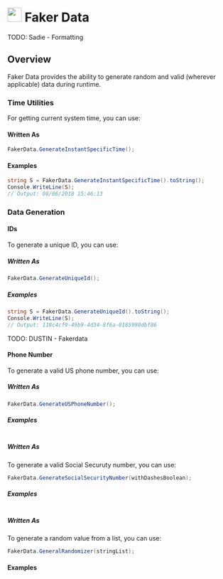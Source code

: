 # <img src="resources/maqslogo.ico" height="32" width="32"> Faker Data

TODO: Sadie - Formatting
## Overview
Faker Data provides the ability to generate random and valid (wherever applicable) data during runtime.

### Time Utilities
For getting current system time, you can use:  

#### Written As

```csharp
FakerData.GenerateInstantSpecificTime();  
```

#### Examples
```csharp
string S = FakerData.GenerateInstantSpecificTime().toString();   
Console.WriteLine(S);
// Output: 08/06/2018 15:46:13 
```

### Data Generation

#### IDs
To generate a unique ID, you can use:
##### Written As

```csharp
FakerData.GenerateUniqueId();  
```
##### Examples
```csharp
string S = FakerData.GenerateUniqueId().toString();   
Console.WriteLine(S);
// Output: 118c4cf9-49b9-4d34-8f6a-0185990dbf86

```
TODO: DUSTIN - Fakerdata
#### Phone Number
To generate a valid US phone number, you can use:

##### Written As

```csharp
FakerData.GenerateUSPhoneNumber();  
```
##### Examples
```csharp

```
##### Written As
To generate a valid Social Securuty number, you can use:

```csharp
FakerData.GenerateSocialSecurityNumber(withDashesBoolean);  
```
##### Examples
```csharp

```

##### Written As

To generate a random value from a list, you can use:

```csharp
FakerData.GeneralRandomizer(stringList);  
```
#### Examples
```csharp

```

